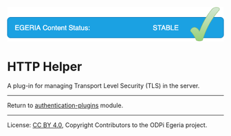 <!-- SPDX-License-Identifier: CC-BY-4.0 -->
<!-- Copyright Contributors to the ODPi Egeria project 2019. -->

![Released](../../../../images/egeria-content-status-released.png#pagewidth)

# HTTP Helper

A plug-in for managing Transport Level Security (TLS) in the server.

----
Return to [authentication-plugins](..) module.
 
----
License: [CC BY 4.0](https://creativecommons.org/licenses/by/4.0/),
Copyright Contributors to the ODPi Egeria project.